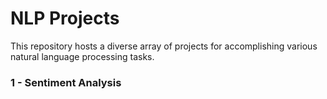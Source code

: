 # NLP Projects 
This repository hosts a diverse array of projects for accomplishing various natural language processing tasks.
### 1 - Sentiment Analysis

